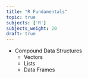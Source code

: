 ```yaml
---
title: "R Fundamentals"
topic: true
subjects: ['R']
subjects_weight: 20
draft: true
---
```


- Compound Data Structures
	- Vectors
	- Lists
	- Data Frames